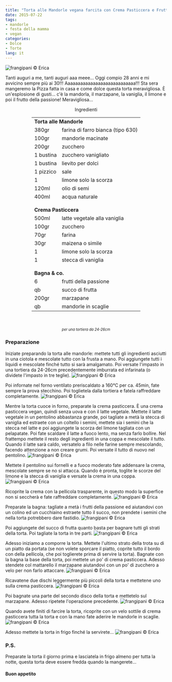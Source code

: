 ```yaml
---
title: "Torta alle Mandorle vegana farcita con Crema Pasticcera e Frutto della Passione"
date: 2015-07-22
tags:
- mandorle
- festa della mamma
- vegan
categories:
- Dolce
- Torte
lang: it
---
```

![](../2015-07-22-torta-alle-mandorle-crema-pasticcera-e-frutto-della-passione/header.jpg "frangipani © Erica")

Tanti auguri a me, tanti auguri aaa meee... Oggi compio 28 anni e mi avvicino sempre più ai 30!!! Aaaaaaaaaaaaaaaaaaaaaaaaaaaa!!! Sta sera mangeremo la Pizza fatta in casa e come dolce questa torta meravigliosa. È un'esplosione di gusti... c'è la mandorla, il marzapane, la vaniglia, il limone e poi il frutto della passione! Meravigliosa...


<div id="wrapper" style="text-align: center">
  <div id="yourdiv" style="display: inline-block;">
    <div class="ingredients">
      <div class="ingredients-title">Ingredienti</div>
      <table>
        <tbody>
          <tr>
            <td colspan="2"><b>Torta alle Mandorle</b></td>
          </tr>
          <tr>
            <td>380gr</td>
            <td>farina di farro bianca (tipo 630)</td>
          </tr>
          <tr>
            <td>100gr</td>
            <td>mandorle macinate</td>
          </tr>
          <tr>
            <td>200gr</td>
            <td>zucchero</td>
          </tr>
          <tr>
            <td>1 bustina</td>
            <td>zucchero vanigliato</td>
          </tr>
          <tr>
            <td>1 bustina</td>
            <td>lievito per dolci</td>
          </tr>
          <tr>
            <td>1 pizzico</td>
            <td>sale</td>
          </tr>
          <tr>
            <td>1</td>
            <td>limone solo la scorza</td>
          </tr>
          <tr>
            <td>120ml</td>
            <td>olio di semi</td>
          </tr>
          <tr>
            <td>400ml</td>
            <td>acqua naturale</td>
          </tr>
          <tr style="height: 15px;"></tr>
          <tr>          
            <td colspan="2"><b>Crema Pasticcera</b></td>
          </tr>
          <tr>
            <td>500ml</td>
            <td>latte vegetale alla vaniglia</td>
          </tr>
          <tr>
            <td>100gr</td>
            <td>zucchero</td>
          </tr>
          <tr>
            <td>70gr</td>
            <td>farina</td>
          </tr>
          <tr>
            <td>30gr</td>
            <td>maizena o simile</td>
          </tr>
          <tr>
            <td>1</td>
            <td>limone solo la scorza</td>
          </tr>
          <tr>
            <td>1</td>
            <td>stecca di vaniglia</td>
          </tr>
          <tr style="height: 15px;"></tr>
          <tr>          
            <td colspan="2"><b>Bagna & co.</b></td>
          </tr>
          <tr>
            <td>6</td>
            <td>frutti della passione</td>
          </tr>
          <tr>
            <td>qb</td>
            <td>succo di frutta</td>
          </tr>
          <tr>
            <td>200gr</td>
            <td>marzapane</td>
          </tr>
          <tr>
            <td>qb</td>
            <td>mandorle in scaglie</td>
          </tr>
        </tbody>
      </table>
      <br></br>
      <i class="pull-right" style="font-size: 80%;">per una tortiera da 24-26cm</i>
    </div>
  </div>
</div>


<h3>
  <font color="grey">
    <i class="fa-solid fa-gears"></i>
  </font> Preparazione
</h3>

Iniziate preparando la torta alle mandorle: mettete tutti gli ingredienti asciutti in una ciotola e mescolate tutto con la frusta a mano. Poi aggiungete tutti i liquidi e mescolate finché tutto si sarà amalgamato. Poi versate l'impasto in una tortiera da 24-26cm precedentemente imburrata ed infarinata (o dividete l'impasto in tre teglie).
![](../2015-07-22-torta-alle-mandorle-crema-pasticcera-e-frutto-della-passione/teglia.jpg "frangipani © Erica")

Poi infornate nel forno ventilato preriscaldato a 160°C per ca. 45min, fate sempre la prova stecchino. Poi toglietela dalla tortiera e fatela raffreddare completamente.
![](../2015-07-22-torta-alle-mandorle-crema-pasticcera-e-frutto-della-passione/tortapronta.jpg "frangipani © Erica")

Mentre la torta cuoce in forno, preparate la crema pasticcera. È una crema pasticcera vegan, quindi senza uova e con il latte vegetale. Mettete il latte vegetale in un pentolino abbastanza grande, poi tagliate a metà la stecca di vaniglia ed estraete con un coltello i semini, mettete sia i semini che la stecca nel latte e poi aggiungete la scorza del limone tagliata con un pelapatate. Poi fate scaldare il latte a fuoco lento, ma senza farlo bollire. Nel frattempo mettete il resto degli ingredienti in una coppa e mescolate il tutto. Quando il latte sarà caldo, versatelo a filo nelle farine sempre mescolando, facendo attenzione a non creare grumi. Poi versate il tutto di nuovo nel pentolino.
![](../2015-07-22-torta-alle-mandorle-crema-pasticcera-e-frutto-della-passione/cp.jpg "frangipani © Erica")

Mettete il pentolino sui fornelli e a fuoco moderato fate addensare la crema, mescolate sempre se no si attacca. Quando è pronta, toglite le scorze del limone e la stecca di vaniglia e versate la crema in una coppa.
![](../2015-07-22-torta-alle-mandorle-crema-pasticcera-e-frutto-della-passione/cppronta.jpg "frangipani © Erica")

Ricoprite la crema con la pellicola trasparente, in questo modo la superfice non si seccherà e fate raffreddare completamente.
![](../2015-07-22-torta-alle-mandorle-crema-pasticcera-e-frutto-della-passione/pellicola.jpg "frangipani © Erica")

Preparate la bagna: tagliate a metà i frutti della passione ed aiutandovi con un colino ed un cucchiaino estraete tutto il succo, non prendete i semini che nella torta potrebbero dare fastidio.
![](../2015-07-22-torta-alle-mandorle-crema-pasticcera-e-frutto-della-passione/succo.jpg "frangipani © Erica")

Poi aggiungete del succo di frutta quanto basta per bagnare tutti gli strati della torta. Poi tagliate la torta in tre parti.
![](../2015-07-22-torta-alle-mandorle-crema-pasticcera-e-frutto-della-passione/tortatagliata.jpg "frangipani © Erica")

Adesso iniziamo a comporre la torta. Mettete l'ultimo strato della trota su di un piatto da portata (se non volete sporcare il piatto, coprite tutto il bordo con della pellicola, che poi toglierete prima di servire la torta). Bagnate con la bagna la base della torta, poi mettete un po' di crema pasticcera. Adesso stendete col mattarello il marzapane aiutandovi con un po' di zucchero a velo per non farlo attaccare. 
![](../2015-07-22-torta-alle-mandorle-crema-pasticcera-e-frutto-della-passione/marzapane.jpg "frangipani © Erica")

Ricavatene due dischi leggermente più piccoli della torta e mettetene uno sulla crema pasticcera.
![](../2015-07-22-torta-alle-mandorle-crema-pasticcera-e-frutto-della-passione/farcire.jpg "frangipani © Erica")

Poi bagnate una parte del secondo disco della torta e mettetelo sul marzapane. Adesso ripetete l'operazione precedente.
![](../2015-07-22-torta-alle-mandorle-crema-pasticcera-e-frutto-della-passione/farcita.jpg "frangipani © Erica")

Quando avete finiti di farcire la torta, ricoprite con un velo sottile di crema pasticcera tutta la torta e con la mano fate aderire le mandorle in scaglie.
![](../2015-07-22-torta-alle-mandorle-crema-pasticcera-e-frutto-della-passione/ricoprire.jpg "frangipani © Erica")

Adesso mettete la torta in frigo finché la servirete...
![](../2015-07-22-torta-alle-mandorle-crema-pasticcera-e-frutto-della-passione/risultato.jpg "frangipani © Erica")


<h3>
  <font color="#FFCC00">
    <i class="fa-regular fa-lightbulb"></i>
  </font> P.S.
</h3>

Preparate la torta il giorno prima e lasciatela in frigo almeno per tutta la notte, questa torta deve essere fredda quando la mangerete...

<h4>Buon appetito
  <font color="red">
    <i class="fa-regular fa-face-smile"></i>
  </font>
</h4>